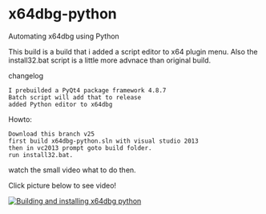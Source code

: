 # x64dbg-python
Automating x64dbg using Python


This build is a build that i added a script editor to x64 plugin menu.
Also the install32.bat script is a little more advnace than original build.

changelog
```
I prebuilded a PyQt4 package framework 4.8.7
Batch script will add that to release
added Python editor to x64dbg
```

Howto:
```
Download this branch v25
first build x64dbg-python.sln with visual studio 2013
then in vc2013 prompt goto build folder.
run install32.bat.
```

watch the small video what to do then.

Click picture below to see video!

[![Building and installing x64dbg python](http://i.imgur.com/dfk6QSm.png)](https://www.youtube.com/watch?t=4&v=Kq79-DqoUXo "Building and installing x64dbg python")
